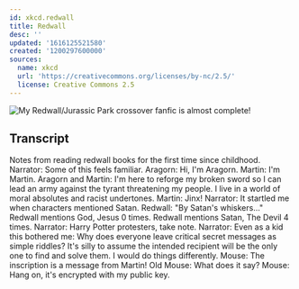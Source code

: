 ```yaml
---
id: xkcd.redwall
title: Redwall
desc: ''
updated: '1616125521580'
created: '1200297600000'
sources:
  name: xkcd
  url: 'https://creativecommons.org/licenses/by-nc/2.5/'
  license: Creative Commons 2.5
---
```

![My Redwall/Jurassic Park crossover fanfic is almost complete!](https://imgs.xkcd.com/comics/redwall.png)

## Transcript
Notes from reading redwall books for the first time since childhood.
Narrator: Some of this feels familiar.
Aragorn: Hi, I'm Aragorn.
Martin: I'm Martin.
Aragorn and Martin: I'm here to reforge my broken sword so I can lead an army against the tyrant threatening my people. I live in a world of moral absolutes and racist undertones.
Martin: Jinx!
Narrator: It startled me when characters mentioned Satan.
Redwall: "By Satan's whiskers..."
Redwall mentions God, Jesus 0 times.
Redwall mentions Satan, The Devil 4 times.
Narrator: Harry Potter protesters, take note.
Narrator: Even as a kid this bothered me: Why does everyone leave critical secret messages as simple riddles? It's silly to assume the intended recipient will be the only one to find and solve them. I would do things differently.
Mouse: The inscription is a message from Martin!
Old Mouse: What does it say?
Mouse: Hang on, it's encrypted with my public key.
